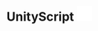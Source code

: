 # UnityScript <img height=35 src="https://github.com/paishee/unityscript/blob/main/assets/unityscript white.png">
